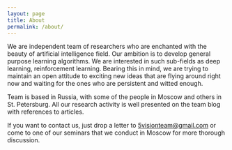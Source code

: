 ```yaml
---
layout: page
title: About
permalink: /about/
---
```


We are independent team of researchers who are enchanted with the beauty of artificial intelligence field. Our ambition is to develop general purpose learning algorithms. We are interested in such sub-fields as deep learning, reinforcement learning. Bearing this in mind, we are trying to maintain an open attitude to exciting new ideas that are flying around right now and waiting for the ones who are persistent and witted enough. 

Team is based in Russia, with some of the people in Moscow and others in St. Petersburg. All our research activity is well presented on the team blog with references to articles. 

If you want to contact us, just drop a letter to 5visionteam@gmail.com or come to one of our seminars that we conduct in Moscow for more thorough discussion.
